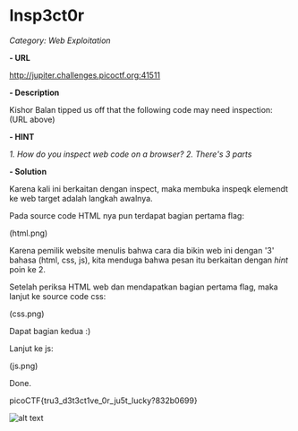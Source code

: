 # Insp3ct0r

*Category: Web Exploitation*

**- URL**

http://jupiter.challenges.picoctf.org:41511

**- Description**

Kishor Balan tipped us off that the following code may need inspection: (URL above)

**- HINT**

*1. How do you inspect web code on a browser?*
*2. There's 3 parts*

**- Solution**

Karena kali ini berkaitan dengan inspect, maka membuka inspeqk elemendt ke web target adalah langkah awalnya.

Pada source code HTML nya pun terdapat bagian pertama flag:

(html.png)

Karena pemilik website menulis bahwa cara dia bikin web ini dengan '3' bahasa (html, css, js), kita menduga bahwa pesan itu berkaitan dengan *hint* poin ke 2.

Setelah periksa HTML web dan mendapatkan bagian pertama flag, maka lanjut ke source code css:

(css.png)

Dapat bagian kedua :)

Lanjut ke js:

(js.png)

Done.

picoCTF{tru3_d3t3ct1ve_0r_ju5t_lucky?832b0699}

![alt text](https://media.giphy.com/media/lgcUUCXgC8mEo/giphy.gif)
